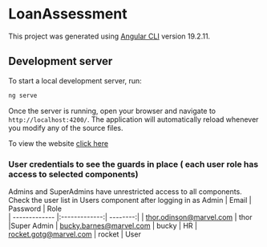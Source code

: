# LoanAssessment

This project was generated using [Angular CLI](https://github.com/angular/angular-cli) version 19.2.11.

## Development server

To start a local development server, run:

```bash
ng serve
```

Once the server is running, open your browser and navigate to `http://localhost:4200/`. The application will automatically reload whenever you modify any of the source files.

To view the website [click here](lucky-mandazi-c98253.netlify.app)
### User credentials to see the guards in place ( each user role has access to selected components)
Admins and SuperAdmins have unrestricted access to all components. Check the user list in Users component after logging in as Admin 
| Email        | Password    |    Role   
| ------------- |:-------------:| --------:|
| thor.odinson@marvel.com      | thor  |Super Admin
| bucky.barnes@marvel.com      | bucky      | HR
| rocket.gotg@marvel.com | rocket      | User



